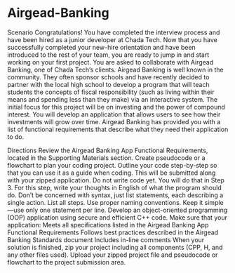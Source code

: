 # Airgead-Banking

Scenario
Congratulations! You have completed the interview process and have been hired as a junior developer at Chada Tech.
Now that you have successfully completed your new-hire orientation and have been introduced to the rest of your team,
you are ready to jump in and start working on your first project. You are asked to collaborate with Airgead Banking,
one of Chada Tech’s clients. Airgead Banking is well known in the community. They often sponsor schools and have recently
decided to partner with the local high school to develop a program that will teach students the concepts of fiscal responsibility
(such as living within their means and spending less than they make) via an interactive system. The initial focus for this project
will be on investing and the power of compound interest. You will develop an application that allows users to see how their investments
will grow over time. Airgead Banking has provided you with a list of functional requirements that describe what they need their application to do. 

Directions
Review the Airgead Banking App Functional Requirements, located in the Supporting Materials section. Create pseudocode or a flowchart to plan your coding project.
Outline your code step-by-step so that you can use it as a guide when coding. This will be submitted along with your zipped application.
Do not write code yet. You will do that in Step 3. For this step, write your thoughts in English of what the program should do.
Don’t be concerned with syntax, just list statements, each describing a single action.
List all steps.
Use proper naming conventions.
Keep it simple—use only one statement per line.
Develop an object-oriented programming (OOP) application using secure and efficient C++ code. Make sure that your application:
Meets all specifications listed in the Airgead Banking App Functional Requirements
Follows best practices described in the Airgead Banking Standards document
Includes in-line comments
When your solution is finished, zip your project including all components (CPP, H, and any other files used).
Upload your zipped project file and pseudocode or flowchart to the project submission area.
